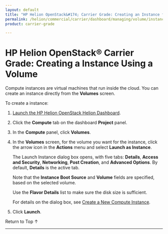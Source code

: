 ```yaml
---
layout: default
title: "HP Helion OpenStack&#174; Carrier Grade: Creating an Instance from a Volume"
permalink: /helion/commercial/carrier/dashboard/managing/volume/instance/create/
product: carrier-grade

---
```

<!--UNDER REVISION-->

<script>

function PageRefresh {
onLoad="window.refresh"
}

PageRefresh();

</script>

<!--
<p style="font-size: small;"> <a href="/helion/commercial/carrier/ga1/install/">&#9664; PREV</a> | <a href="/helion/commercial/carrier/ga1/install-overview/">&#9650; UP</a> | <a href="/helion/commercial/carrier/ga1/">NEXT &#9654;</a></p> 
-->

# HP Helion OpenStack&#174; Carrier Grade: Creating a Instance Using a Volume

Compute instances are virtual machines that run inside the cloud. You can create an instance directly from the  **Volumes** screen. 

To create a instance:

1. [Launch the HP Helion OpenStack Helion Dashboard](/helion/openstack/carrier/dashboard/login/).

2. Click the **Compute** tab on the dashboard **Project** panel.

3. In the **Compute** panel, click **Volumes**.

3. In the **Volumes** screen, for the volume you want for the instance, click the arrow icon in the **Actions** menu and select **Launch as Instance**.

	The Launch Instance dialog box opens, with five tabs: **Details**, **Access and Security**, **Networking**, **Post Creation**, and **Advanced Options**. By default, **Details** is the active tab.

	Note that the **Instance Boot Source** and **Volume** fields are specified, based on the selected volume.

	Use the **Flavor Details** list to make sure the disk size is sufficient. 

	For details on the dialog box, see [Create a New Compute Instance](/helion/commercial/carrier/dashboard/managing/instances/create/).

4. Click **Launch**.

<a href="#top" style="padding:14px 0px 14px 0px; text-decoration: none;"> Return to Top &#8593; </a>


----
